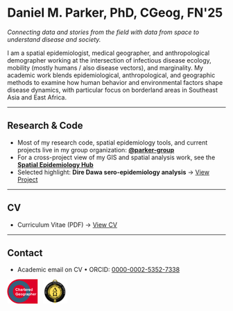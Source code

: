 # Daniel M. Parker, PhD, CGeog, FN'25

*Connecting data and stories from the field with data from space to understand disease and society.*

I am a spatial epidemiologist, medical geographer, and anthropological demographer working at the intersection of infectious disease ecology, mobility (mostly humans / also disease vectors), and marginality. My academic work blends epidemiological, anthropological, and geographic methods to examine how human behavior and environmental factors shape disease dynamics, with particular focus on borderland areas in Southeast Asia and East Africa.

---

## Research & Code

- Most of my research code, spatial epidemiology tools, and current projects live in my group organization: **[@parker-group](https://github.com/parker-group)**  
- For a cross-project view of my GIS and spatial analysis work, see the **[Spatial Epidemiology Hub](https://github.com/DMParker1/spatial-epidemiology-hub)**  
- Selected highlight: **Dire Dawa sero-epidemiology analysis** → [View Project](https://github.com/parker-group/DireDawa_Seroepi)

---

## CV
- Curriculum Vitae (PDF) → [View CV](https://github.com/parker-group/parker-group.github.io/blob/main/docs/ParkerCV.pdf)

---

## Contact
- Academic email on CV • ORCID: [0000-0002-5352-7338](https://orcid.org/0000-0002-5352-7338)

<p>
  <img src="assets/cg_badge.png" alt="Chartered Geographer badge" height="56" style="vertical-align:middle;margin-right:8px;">
  <img src="assets/delta_omega_badge.png" alt="Delta Omega badge" height="56" style="vertical-align:middle;">
</p>
